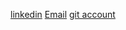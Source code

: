 [linkedin](https://www.linkedin.com/in/ragibeshay?lipi=urn%3Ali%3Apage%3Ad_flagship3_profile_view_base_contact_details%3Bb7uv1rHRQg67VSrrkfDLTA%3D%3D)
[Email](ragi.beshay@gmail.com)
[git account](https://github.com/ragibeshay)
